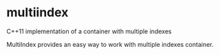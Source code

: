 # multiindex
C++11 implementation of a container with multiple indexes

MultiIndex provides an easy way to work with multiple indexes container.
